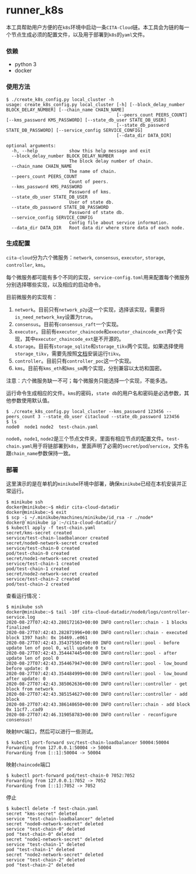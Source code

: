 # runner_k8s

本工具帮助用户方便的在`k8s`环境中启动一条`CITA-Cloud`链。本工具会为链的每一个节点生成必须的配置文件，以及用于部署到`k8s`的`yaml`文件。

### 依赖

* python 3
* docker

### 使用方法

```
$ ./create_k8s_config.py local_cluster -h                                   
usage: create_k8s_config.py local_cluster [-h] [--block_delay_number BLOCK_DELAY_NUMBER] [--chain_name CHAIN_NAME]
                                          [--peers_count PEERS_COUNT] [--kms_password KMS_PASSWORD] [--state_db_user STATE_DB_USER]
                                          [--state_db_password STATE_DB_PASSWORD] [--service_config SERVICE_CONFIG]
                                          [--data_dir DATA_DIR]

optional arguments:
  -h, --help            show this help message and exit
  --block_delay_number BLOCK_DELAY_NUMBER
                        The block delay number of chain.
  --chain_name CHAIN_NAME
                        The name of chain.
  --peers_count PEERS_COUNT
                        Count of peers.
  --kms_password KMS_PASSWORD
                        Password of kms.
  --state_db_user STATE_DB_USER
                        User of state db.
  --state_db_password STATE_DB_PASSWORD
                        Password of state db.
  --service_config SERVICE_CONFIG
                        Config file about service information.
  --data_dir DATA_DIR   Root data dir where store data of each node.
```

### 生成配置

`cita-cloud`分为六个微服务：`network`, `consensus`, `executor`, `storage`, `controller`, `kms`。

每个微服务都可能有多个不同的实现，`service-config.toml`用来配置每个微服务分别选择哪些实现，以及相应的启动命令。

目前微服务的实现有：

1. `network`。目前只有`network_p2p`这一个实现，选择该实现，需要将`is_need_network_key`设置为`true`。
2. `consensus`。目前有`consensus_raft`一个实现。
3. `executor`。目前有`executor_chaincode`和`executor_chaincode_ext`两个实现，其中`executor_chaincode_ext`是不开源的。
4. `storage`。目前有`storage_sqlite`和`storage_tikv`两个实现。如果选择使用`storage_tikv`，需要先按照[文档](https://tikv.org/docs/4.0/tasks/try/tikv-operator/)安装运行`tikv`。
5. `controller`。目前只有`controller_poc`这一个实现。
6. `kms`。目前有`kms_eth`和`kms_sm`两个实现，分别兼容以太坊和国密。

注意：六个微服务缺一不可；每个微服务只能选择一个实现，不能多选。

运行命令生成相应的文件。`kms`的密码，`state db`的用户名和密码是必选参数，其他参数使用默认值。

```shell
$ ./create_k8s_config.py local_cluster --kms_password 123456 --peers_count 3 --state_db_user citacloud --state_db_password 123456
$ ls
node0  node1 node2  test-chain.yaml
```

`node0`，`node1`, `node2`是三个节点文件夹，里面有相应节点的配置文件。`test-chain.yaml`用于将链部署到`k8s`，里面声明了必需的`secret`/`pod`/`service`，文件名跟`chain_name`参数保持一致。

### 部署

这里演示的是在单机的`minikube`环境中部署，确保`minikube`已经在本机安装并正常运行。

```shell
$ minikube ssh
docker@minikube:~$ mkdir cita-cloud-datadir
docker@minikube:~$ exit
$ scp -i ~/.minikube/machines/minikube/id_rsa -r ./node* docker@`minikube ip`:~/cita-cloud-datadir/
$ kubectl apply -f test-chain.yaml
secret/kms-secret created
service/test-chain-loadbalancer created
secret/node0-network-secret created
service/test-chain-0 created
pod/test-chain-0 created
secret/node1-network-secret created
service/test-chain-1 created
pod/test-chain-1 created
secret/node2-network-secret created
service/test-chain-2 created
pod/test-chain-2 created
```

查看运行情况：

```shell
$ minikube ssh
docker@minikube:~$ tail -10f cita-cloud-datadir/node0/logs/controller-service.log  
2020-08-27T07:42:43.280172163+00:00 INFO controller::chain - 1 blocks finalized
2020-08-27T07:42:43.282871996+00:00 INFO controller::chain - executed block 1397 hash: 0x 16469..e061
2020-08-27T07:42:43.354375501+00:00 INFO controller::pool - before update len of pool 0, will update 0 tx
2020-08-27T07:42:43.354447445+00:00 INFO controller::pool - after update len of pool 0
2020-08-27T07:42:43.354467947+00:00 INFO controller::pool - low_bound before update: 0
2020-08-27T07:42:43.354484999+00:00 INFO controller::pool - low_bound after update: 0
2020-08-27T07:42:43.385062636+00:00 INFO controller::controller - get block from network
2020-08-27T07:42:43.385154627+00:00 INFO controller::controller - add block
2020-08-27T07:42:43.386148650+00:00 INFO controller::chain - add block 0x 11cf7..cad9
2020-08-27T07:42:46.319058783+00:00 INFO controller - reconfigure consensus!
```

映射`RPC`端口，然后可以进行一些测试。

```
$ kubectl port-forward svc/test-chain-loadbalancer 50004:50004
Forwarding from 127.0.0.1:50004 -> 50004
Forwarding from [::1]:50004 -> 50004
```

映射`chaincode`端口
```
$ kubectl port-forward pod/test-chain-0 7052:7052
Forwarding from 127.0.0.1:7052 -> 7052
Forwarding from [::1]:7052 -> 7052
```

停止

```
$ kubectl delete -f test-chain.yaml 
secret "kms-secret" deleted
service "test-chain-loadbalancer" deleted
secret "node0-network-secret" deleted
service "test-chain-0" deleted
pod "test-chain-0" deleted
secret "node1-network-secret" deleted
service "test-chain-1" deleted
pod "test-chain-1" deleted
secret "node2-network-secret" deleted
service "test-chain-2" deleted
pod "test-chain-2" deleted
```

